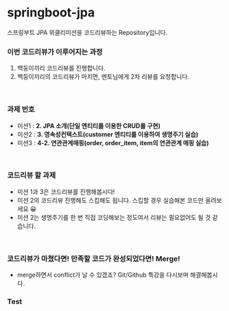 # springboot-jpa
스프링부트 JPA 위클리미션을 코드리뷰하는 Repository입니다.

### 이번 코드리뷰가 이루어지는 과정
1. 백둥이끼리 코드리뷰를 진행합니다.
2. 백둥이끼리의 코드리뷰가 마치면, 멘토님에게 2차 리뷰를 요청합니다.  
<br/>

### 과제 번호
- 미션1 : **2. JPA 소개(단일 엔티티를 이용한 CRUD를 구현)** 
- 미션2 : **3. 영속성컨텍스트(customer 엔티티를 이용하여 생명주기 실습)**
- 미션3 : **4-2. 연관관계매핑(order, order_item, item의 연관관계 매핑 실습)**    
<br/>

### 코드리뷰 할 과제
- 미션 1과 3은 코드리뷰를 진행해봅시다!
- 미션 2의 코드리뷰 진행해도 스킵해도 됩니다. 스킵할 경우 실습해본 코드만 올려보세요 😀
- 미션 2는 생명주기를 한 번 직접 코딩해보는 정도여서 리뷰는 필요없어도 될 것 같습니다.
<br/>

### 코드리뷰가 마쳤다면! 만족할 코드가 완성되었다면! Merge!
- merge하면서 conflict가 날 수 있겠죠? Git/Github 특강을 다시보며 해결해봅시다.
### Test

